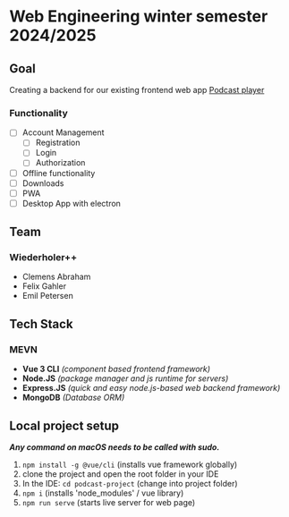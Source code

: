 # Web Engineering winter semester 2024/2025

## Goal

Creating a backend for our existing frontend web app [Podcast player](http://webengineering.ins.hs-anhalt.de:10051)

### Functionality

- [ ] Account Management
  - [ ] Registration
  - [ ] Login
  - [ ] Authorization
- [ ] Offline functionality
- [ ] Downloads
- [ ] PWA
- [ ] Desktop App with electron

## Team

### Wiederholer++

- Clemens Abraham
- Felix Gahler
- Emil Petersen

## Tech Stack

### MEVN

- **Vue 3 CLI** *(component based frontend framework)*
- **Node.JS** *(package manager and js runtime for servers)*
- **Express.JS** *(quick and easy node.js-based web backend framework)*
- **MongoDB** *(Database ORM)*

## Local project setup

***Any command on macOS needs to be called with sudo.***

1. ```npm install -g @vue/cli``` (installs vue framework globally)
2. clone the project and open the root folder in your IDE
3. In the IDE: ```cd podcast-project``` (change into project folder)
4. ```npm i``` (installs 'node_modules' / vue library)
5. ```npm run serve``` (starts live server for web page)

